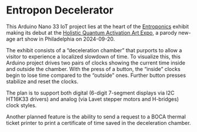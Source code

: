 # Entropon Decelerator

This Arduino Nano 33 IoT project lies at the heart of the [Entroponics](https://entroponics.com) exhibit making its debut at the [Holistic Quantum Activation Art Expo](https://www.instagram.com/holisticquantumactivationart/), a parody new-age art show in Philadelphia on 2024-09-20.

The exhibit consists of a “deceleration chamber” that purports to allow a visitor to experience a localized slowdown of time. To visualize this, this Arduino project drives two pairs of clocks showing the current time inside and outside the chamber. With the press of a button, the “inside” clocks begin to lose time compared to the “outside” ones. Further button presses stabilize and reset the clocks.

The plan is to support both digital (6-digit 7-segment displays via I2C HT16K33 drivers) and analog (via Lavet stepper motors and H-bridges) clock styles.

Another planned feature is the ability to send a request to a BOCA thermal ticket printer to print a certificate of time saved in the deceleration chamber.